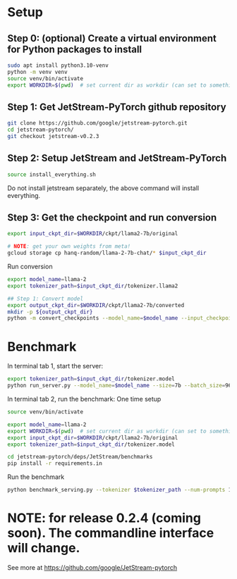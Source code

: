 # Setup

## Step 0: (optional) Create a virtual environment for Python packages to install

```bash
sudo apt install python3.10-venv
python -m venv venv
source venv/bin/activate
export WORKDIR=$(pwd)  # set current dir as workdir (can set to something else)
```

## Step 1: Get JetStream-PyTorch github repository

```bash
git clone https://github.com/google/jetstream-pytorch.git
cd jetstream-pytorch/
git checkout jetstream-v0.2.3
```

## Step 2: Setup JetStream and JetStream-PyTorch
```bash
source install_everything.sh
```

Do not install jetstream separately, the above command will install everything.

## Step 3: Get the checkpoint and run conversion

```bash
export input_ckpt_dir=$WORKDIR/ckpt/llama2-7b/original

# NOTE: get your own weights from meta!
gcloud storage cp hanq-random/llama-2-7b-chat/* $input_ckpt_dir
```

Run conversion
```bash
export model_name=llama-2
export tokenizer_path=$input_ckpt_dir/tokenizer.llama2

## Step 1: Convert model
export output_ckpt_dir=$WORKDIR/ckpt/llama2-7b/converted
mkdir -p ${output_ckpt_dir}
python -m convert_checkpoints --model_name=$model_name --input_checkpoint_dir=$input_ckpt_dir --output_checkpoint_dir=$output_ckpt_dir --quantize_weights=True --from_hf=True
```

# Benchmark

In terminal tab 1, start the server:
```bash
export tokenizer_path=$input_ckpt_dir/tokenizer.model
python run_server.py --model_name=$model_name --size=7b --batch_size=96 --max_cache_length=2048 --checkpoint_path=$output_ckpt_dir   --tokenizer_path=$tokenizer_path --sharding_config="default_shardings/llama.yaml" --quantize_weights=1 --quantize_kv_cache=1

```

In terminal tab 2, run the benchmark:
One time setup
```bash
source venv/bin/activate

export model_name=llama-2
export WORKDIR=$(pwd)  # set current dir as workdir (can set to something else)
export input_ckpt_dir=$WORKDIR/ckpt/llama2-7b/original
export tokenizer_path=$input_ckpt_dir/tokenizer.model

cd jetstream-pytorch/deps/JetStream/benchmarks
pip install -r requirements.in
```

Run the benchmark
```bash
python benchmark_serving.py --tokenizer $tokenizer_path --num-prompts 1000  --dataset openorca --save-request-outputs --warmup-mode=sampled --model=$model_name
```


# NOTE: for release 0.2.4 (coming soon). The commandline interface will change.
See more at https://github.com/google/JetStream-pytorch